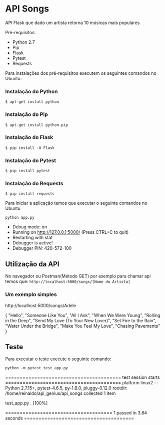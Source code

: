 # API Songs
API Flask que dado um artista retorna 10 músicas mais populares

Pré-requisitos:
- Python 2.7
- Pip
- Flask
- Pytest
- Requests

Para instalações dos pré-requisitos executem os seguintes comandos no Ubuntu:

### Instalação do Python

`$ apt-get install python`

### Instalação do Pip

`$ apt-get install python-pip`

### Instalação do Flask

`$ pip install -U Flask`

### Instalação do Pytest

`$ pip install pytest`

### Instalação do Requests

`$ pip install requests`

Para iniciar a aplicação temos que executar o seguinte comandos no Ubuntu

`python app.py`

* Debug mode: on
* Running on http://127.0.0.1:5000/ (Press CTRL+C to quit)
* Restarting with stat
* Debugger is active!
* Debugger PIN: 420-572-100

## Utilização da API

No navegador ou Postman(Método GET) por exemplo para chamar api temos que:
`http://localhost:5000/songs/[Nome do Artista]`

### Um exemplo simples

http://localhost:5000/songs/Adele

{
    "Hello",
    "Someone Like You",
    "All I Ask",
    "When We Were Young",
    "Rolling in the Deep",
    "Send My Love (To Your New Lover)",
    "Set Fire to the Rain",
    "Water Under the Bridge",
    "Make You Feel My Love",
    "Chasing Pavements"
}

## Teste

Para executar o teste execute o seguinte comando:

`python -m pytest test_app.py`

======================================== test session starts ========================================
platform linux2 -- Python 2.7.15+, pytest-4.6.5, py-1.8.0, pluggy-0.12.0
rootdir: /home/reinaldo/api_genius/api_songs
collected 1 item                                                                                    

test_app.py .                                                                                 [100%]

===================================== 1 passed in 3.84 seconds ======================================
